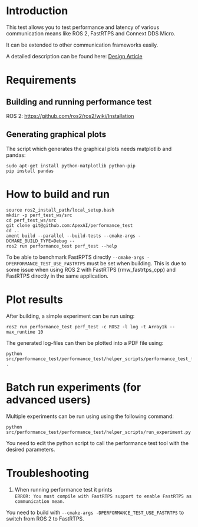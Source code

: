 # Introduction

This test allows you to test performance and latency of various communication means
like ROS 2, FastRTPS and Connext DDS Micro.

It can be extended to other communication frameworks easily.

A detailed description can be found here: [Design Article](performance_test/design/performance_test-design.md)

# Requirements

## Building and running performance test

ROS 2: https://github.com/ros2/ros2/wiki/Installation

## Generating graphical plots

The script which generates the graphical plots needs matplotlib and pandas:
```
sudo apt-get install python-matplotlib python-pip
pip install pandas
```

# How to build and run

```
source ros2_install_path/local_setup.bash
mkdir -p perf_test_ws/src
cd perf_test_ws/src
git clone git@github.com:ApexAI/performance_test
cd ..
ament build --parallel --build-tests --cmake-args -DCMAKE_BUILD_TYPE=Debug --
ros2 run performance_test perf_test --help
```

To be able to benchmark FastRPTS directly `--cmake-args -DPERFORMANCE_TEST_USE_FASTRTPS` must be set when building.
This is due to some issue when using ROS 2 with FastRTPS (rmw_fastrtps_cpp) and FastRTPS directly in the same application.

# Plot results

After building, a simple experiment can be run using:
```
ros2 run performance_test perf_test -c ROS2 -l log -t Array1k --max_runtime 10
```

The generated log-files can then be plotted into a PDF file using:
```
python src/performance_test/performance_test/helper_scripts/performance_test_file_reader.py .
```

# Batch run experiments (for advanced users)

Multiple experiments can be run using using the following command:

```
python src/performance_test/performance_test/helper_scripts/run_experiment.py
```

You need to edit the python script to call the performance test tool with the desired parameters.

# Troubleshooting

1. When running performance test it prints  
`ERROR: You must compile with FastRTPS support to enable FastRTPS as communication mean.`

You need to build with `--cmake-args -DPERFORMANCE_TEST_USE_FASTRTPS` to switch from ROS 2 to FastRTPS.
